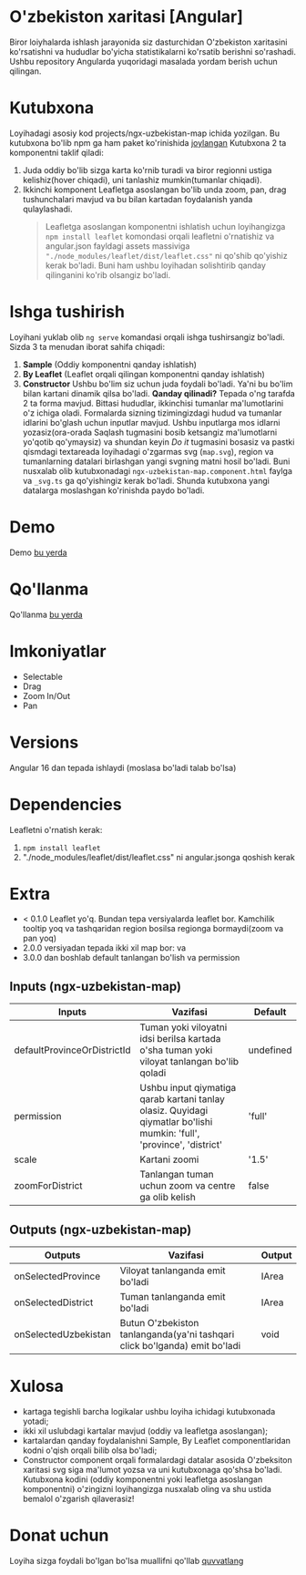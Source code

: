 # O'zbekiston xaritasi [Angular]

Biror loiyhalarda ishlash jarayonida siz dasturchidan O'zbekiston xaritasini ko'rsatishni va hududlar bo'yicha statistikalarni ko'rsatib berishni so'rashadi. Ushbu repository Angularda yuqoridagi masalada yordam berish uchun qilingan.

# Kutubxona

Loyihadagi asosiy kod projects/ngx-uzbekistan-map ichida yozilgan. Bu kutubxona bo'lib npm ga ham paket ko'rinishida [joylangan](https://www.npmjs.com/package/ngx-uzbekistan-map)
Kutubxona 2 ta komponentni taklif qiladi:

1. Juda oddiy bo'lib sizga karta ko'rnib turadi va biror regionni ustiga kelishiz(hover chiqadi), uni tanlashiz mumkin(tumanlar chiqadi).
2. Ikkinchi komponent Leafletga asoslangan bo'lib unda zoom, pan, drag tushunchalari mavjud va bu bilan kartadan foydalanish yanda qulaylashadi.
   > Leafletga asoslangan komponentni ishlatish uchun loyihangizga `npm install leaflet` komondasi orqali leafletni o'rnatishiz va angular.json fayldagi assets massiviga `"./node_modules/leaflet/dist/leaflet.css"` ni qo'shib qo'yishiz kerak bo'ladi. Buni ham ushbu loyihadan solishtirib qanday qilinganini ko'rib olsangiz bo'ladi.

# Ishga tushirish

Loyihani yuklab olib `ng serve` komandasi orqali ishga tushirsangiz bo'ladi. Sizda 3 ta menudan iborat sahifa chiqadi:

1. **Sample** (Oddiy komponentni qanday ishlatish)
2. **By Leaflet** (Leaflet orqali qilingan komponentni qanday ishlatish)
3. **Constructor**
   Ushbu bo'lim siz uchun juda foydali bo'ladi. Ya'ni bu bo'lim bilan kartani dinamik qilsa bo'ladi. **Qanday qilinadi?** Tepada o'ng tarafda 2 ta forma mavjud. Bittasi hududlar, ikkinchisi tumanlar ma'lumotlarini o'z ichiga oladi. Formalarda sizning tizimingizdagi hudud va tumanlar idlarini bo'glash uchun inputlar mavjud. Ushbu inputlarga mos idlarni yozasiz(ora-orada Saqlash tugmasini bosib ketsangiz ma'lumotlarni yo'qotib qo'ymaysiz) va shundan keyin _Do it_ tugmasini bosasiz va pastki qismdagi textareada loyihadagi o'zgarmas svg (`map.svg`), region va tumanlarning datalari birlashgan yangi svgning matni hosil bo'ladi. Buni nusxalab olib kutubxonadagi `ngx-uzbekistan-map.component.html` faylga va `_svg.ts` ga qo'yishingiz kerak bo'ladi. Shunda kutubxona yangi datalarga moslashgan ko'rinishda paydo bo'ladi.

# Demo

Demo [bu yerda](https://map.utamuratov.uz/)

# Qo'llanma

Qo'llanma [bu yerda](https://youtu.be/9kGOf40SpcA)

# Imkoniyatlar

- Selectable
- Drag
- Zoom In/Out
- Pan

# Versions

Angular 16 dan tepada ishlaydi (moslasa bo'ladi talab bo'lsa)

# Dependencies

Leafletni o'rnatish kerak:

1. `npm install leaflet`
2. "./node_modules/leaflet/dist/leaflet.css" ni angular.jsonga qoshish kerak

# Extra

- < 0.1.0 Leaflet yo'q. Bundan tepa versiyalarda leaflet bor. Kamchilik tooltip yoq va tashqaridan region bosilsa regionga bormaydi(zoom va pan yoq)
- 2.0.0 versiyadan tepada ikki xil map bor: <ngx-uzbekistan-map /> va <ngx-uzbekistan-map-leaflet />
- 3.0.0 dan boshlab default tanlangan bo'lish va permission

## Inputs (ngx-uzbekistan-map)

| Inputs                      | Vazifasi                                                                                                              | Default   |
| --------------------------- | --------------------------------------------------------------------------------------------------------------------- | --------- |
| defaultProvinceOrDistrictId | Tuman yoki viloyatni idsi berilsa kartada o'sha tuman yoki viloyat tanlangan bo'lib qoladi                            | undefined |
| permission                  | Ushbu input qiymatiga qarab kartani tanlay olasiz. Quyidagi qiymatlar bo'lishi mumkin: 'full', 'province', 'district' | 'full'    |
| scale                       | Kartani zoomi                                                                                                         | '1.5'     |
| zoomForDistrict             | Tanlangan tuman uchun zoom va centre ga olib kelish                                                                   | false     |

## Outputs (ngx-uzbekistan-map)

| Outputs              | Vazifasi                                                                   | Output |
| -------------------- | -------------------------------------------------------------------------- | ------ |
| onSelectedProvince   | Viloyat tanlanganda emit bo'ladi                                           | IArea  |
| onSelectedDistrict   | Tuman tanlanganda emit bo'ladi                                             | IArea  |
| onSelectedUzbekistan | Butun O'zbekiston tanlanganda(ya'ni tashqari click bo'lganda) emit bo'ladi | void   |

# Xulosa

- kartaga tegishli barcha logikalar ushbu loyiha ichidagi kutubxonada yotadi;
- ikki xil uslubdagi kartalar mavjud (oddiy va leafletga asoslangan);
- kartalardan qanday foydalanishni Sample, By Leaflet componentlaridan kodni o'qish orqali bilib olsa bo'ladi;
- Constructor component orqali formalardagi datalar asosida O'zbeksiton xaritasi svg siga ma'lumot yozsa va uni kutubxonaga qo'shsa bo'ladi. Kutubxona kodini (oddiy komponentni yoki leafletga asoslangan komponentni) o'zingizni loyihangizga nusxalab oling va shu ustida bemalol o'zgarish qilaverasiz!

# Donat uchun

Loyiha sizga foydali bo'lgan bo'lsa muallifni qo'llab [quvvatlang](https://tirikchilik.uz/utamuratovs)
